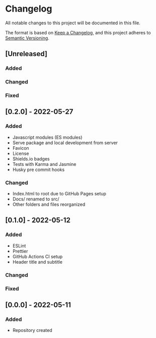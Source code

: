 # Changelog
All notable changes to this project will be documented in this file.

The format is based on [Keep a Changelog](https://keepachangelog.com/en/1.0.0/),
and this project adheres to [Semantic Versioning](https://semver.org/spec/v2.0.0.html).

## [Unreleased]
### Added
### Changed
### Fixed

## [0.2.0] - 2022-05-27
### Added
- Javascript modules (ES modules)
- Serve package and local development from server
- Favicon
- License
- Shields.io badges
- Tests with Karma and Jasmine
- Husky pre commit hooks
### Changed
- Index.html to root due to GitHub Pages setup
- Docs/ renamed to src/
- Other folders and files reorganized

## [0.1.0] - 2022-05-12
### Added
- ESLint
- Prettier
- GitHub Actions CI setup
- Header title and subtitle
### Changed
### Fixed

## [0.0.0] - 2022-05-11
### Added
- Repository created
